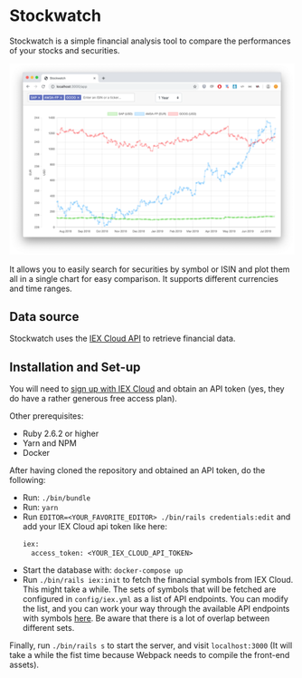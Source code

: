 # Stockwatch

Stockwatch is a simple financial analysis tool to compare the performances of your stocks and securities.

![screenshot](screenshot-1.png)

It allows you to easily search for securities by symbol or ISIN and plot them all
in a single chart for easy comparison. It supports different currencies and time ranges.

## Data source

Stockwatch uses the [IEX Cloud API](https://iexcloud.io/) to retrieve financial data.

## Installation and Set-up

You will need to [sign up with IEX Cloud](https://iexcloud.io/cloud-login#/register/) and obtain an API token (yes, they do have a rather generous free access plan).

Other prerequisites:

* Ruby 2.6.2 or higher
* Yarn and NPM
* Docker

After having cloned the repository and obtained an API token, do the following:

* Run: `./bin/bundle`
* Run: `yarn`
* Run `EDITOR=<YOUR_FAVORITE_EDITOR> ./bin/rails credentials:edit` and add your IEX Cloud api token like here:
  ```
  iex:
    access_token: <YOUR_IEX_CLOUD_API_TOKEN>
  ```
* Start the database with: `docker-compose up`
* Run `./bin/rails iex:init` to fetch the financial symbols from IEX Cloud. This might take a while.
  The sets of symbols that will be fetched are configured in `config/iex.yml` as a list of API endpoints.
  You can modify the list, and you can work your way through the available API endpoints with symbols [here](https://iexcloud.io/docs/api/#reference-data). Be aware that there is a lot of overlap between different sets.

Finally, run `./bin/rails s` to start the server, and visit `localhost:3000` (It will take a while the fist time because Webpack needs to compile the front-end assets).





